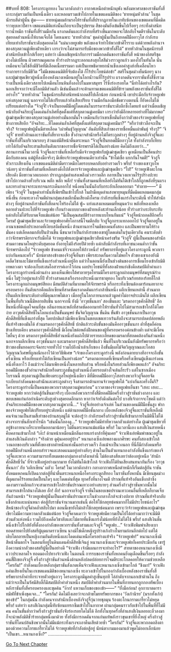 ##บทที่ 808: โครงกระดูกทอง
ในเวลาดังกล่าว
อากาศเหนือตำหนักผุพัง พลังมหาศาลของราชันทั้งสี่เกาะกลุ่มรวมกันเป็นหนึ่งเดียว และหลอมรวมเข้าไปภายในเขตแดนมิติของ ‘ชายหนุ่มหัวล้าน’ ในชุดนักรบสีดำผู้นั้น
ตู้ม——
ชายหนุ่มผมล้านรอให้ราชันทั้งสี่ปรากฏกายในเงาทับซ้อนของเขตแดนที่มืดมิดราวหุบเหวปีศาจ เขตแดนมิติแห่งนั้นเกือบจะเป็นรูปธรรม สีของมันยิ่งเข้มขึ้นไปเรื่อยๆ กระทั่งดำสนิทราวน้ำหมึก
ราชันทั้งสี่ร่วมมือกัน แรงกดดันและกำลังรบที่สร้างขึ้นมากพอจะโต้กลับโจมตีราชันในระดับสุดยอดส่วนหนึ่งให้บาดเจ็บได้
โดยเฉพาะ ‘ชายหัวล้าน’ ชุดดำผู้นั้นเป็นถึงยอดฝีมืออาวุโส กำลังรบเทียบเท่ากับราชันระดับสุดยอดได้
“แม่นางหยูเฟย พลังของเจ้าทำให้พวกข้าศิโรราบ แต่ด้วยพลังอำนาจของสกุลตวนมู่เพียงฝ่ายเดียว เกรงว่าจะไม่สามารถรับมือของพวกข้าทั้งสี่ได้”
ชายหัวล้านในชุดนักรบสีดำสนิทบีบเข้าใกล้เรื่อยๆ
แต่ทว่า
เมื่อเผชิญหน้ากับการร่วมมือกดดันของราชันทั้งสี่ หน้าของอิสตรีชุดม่วงไม่เปลี่ยน ผิวพรรณผุดผาด ทั่วร่างปรากฏระลอกแสงสุกใสสีม่วงราวลูกแก้ว
มองไปในทันใด นั่นเหมือนจะไม่ใช่สิ่งมีชีวิตที่มีเลือดเนื้อธรรมดา แต่เป็นเทพธิดาหยกน้ำแข็งเลอค่าสูงส่งที่เคลื่อนไหวร่างกายราวกับมีชีวิต
“ไม่มีเขตแดนมิติที่จับต้องได้ ก็ไร้ประโยชน์ต่อข้า”
สตรีในชุดม่วงยิ้มน้อยๆ
นางและผู้ฒ่าชุดเขียวผู้หนึ่งเบื้องหลังนางเหมือนอยู่ในโลกน้ำวนที่ไร้รูปร่าง แรงกดดันจากราชันทั้งสี่ซึ่งรวมร่างเป็นหนึ่งเดียวสลายไปเหมือนโยนหินทิ้งลงไปในมหาสมุทร ไร้ซึ่งร่องรอยใด
“นี่ทำได้อย่างไรกัน? นอกเสียจากว่าจะมีโลกมิติส่วนตัว มิเช่นนั้นแล้วจะต้านทานเขตแดนมิติที่ข้ารวมพลังของราชันทั้งสี่ได้อย่างไร”
‘ชายหัวล้าน’ ในชุดนักรบสีดำสนิทหน้าถอดสีไปเล็กน้อย
ก่อนหน้านี้ เขาประมือกับจ้าวหยูเฟยแห่งสกุลตวนมู่ นอกจากไม่ได้เปรียบแล้วยังเสียเปรียบ
ร่วมมือกันลงมือขัดขวางตอนนี้ ก็ยังคงไม่ได้เปรียบแต่อย่างใด
“จิวอู๋จี้! เจ้าเป็นยอดฝีมือผู้โดดเด่นในบรรดาราชันระดับลึกซึ้งโดยแท้ แต่ว่าเมื่อเผชิญหน้ากับอัจฉริยะผู้โดดเด่นล้ำเลิศที่สุดตั้งแต่ที่สกุลตวนมู่เคยมีมา เกรงว่ายังมีอีกหลายอย่างที่ไม่มากพอ”
ผู้เฒ่าชุดเขียวของสกุลตวนมู่เอ่ยอย่างมั่นอกมั่นใจ
เหมือนกับว่าเขาเชื่อมั่นยิ่งกว่าตัวของจ้าวหยูเฟยที่อยู่ข้างกายเสียอีก
“อัจฉริยะ…ที่โดดเด่นล้ำเลิศที่สุดตั้งแต่ที่สกุลตวนมู่เคยมีมา?”
“หรือว่าข่าวลือจะเป็นจริง? จ้าวหยูเฟยผู้นั้นมีสายเลือด ‘เผ่าพันธุ์วิญญาณ’ อันดับที่สิบเก้าของรายชื่อหมื่นเผ่าพันธุ์ จริงๆ?”
‘จิวอู๋จี้’ ชายหัวล้านและราชันทั้งสี่ยากจะเชื่อ
ขั้วอำนาจสำนักหรือไม่ก็ตระกูลต่างๆ ที่อยู่ด้านหลังจิวอู๋จี้และราชันทั้งสี่ในบริเวณรอบๆ ล้วนแต่มีสีหน้าตื่นตระหนก
“จิวอู๋จี้เป็นยอดฝีมืออาวุโส ทั้งกำลังรบก็เทียบเท่าได้กับอัจฉริยะสามสิบอันดับแรกของรายชื่อจักรพรรดิได้เป็นอย่างน้อย คิดไม่ถึงเลยว่า...”
สถานการณ์ในเวลานี้
จิวอู๋จี้และราชันที่เหลือรับมือจ้าวหยูเฟยกับผู้เฒ่าชุดเขียว ดูเหมือนเป็นสี่คนประมือกับสองคน แต่ผู้ที่ลงมือจริงๆ มีเพียงจ้าวหยูเฟยคนเดียวเท่านั้น
“ข้าไม่เชื่อ แยกกันโจมตี!”
จิวอู๋จี้หัวเราะเสียงเย็น เงาเขตแดนมิติดำมืดราวหมึกโดยรอบหดกลับอย่างรวดเร็ว
พรึ่บ!
ร่างของเขาวูบไหวน้อยๆ นำราชันทั้งสามที่เหลือตรงดิ่งไปสังหารจ้าวหยูเฟยและผู้เฒ่าชุดเขียว
“ไป!”
จ้าวหยูเฟิงตะโกนเสียงดัง มือขาวนวลแบออก ปรากฏกลุ่มลำแสงเพลิงม่วงราวผลึก กลายเป็นวงแหวนไร้รูปร่างปะทะเข้าไปกวาดล้างทั่วบริเวณ
พลั่ก พลั่ก พลั่ก!
ราชันทั้งสามคนที่เหลือยังไม่ทันได้เข้าใกล้ก็ถูกพลังที่รุนแรงและทรงอำนาจกระแทกจนกระเด็นออกไป หนึ่งคนในนั้นถึงกับกระอักเลือดออกมา
“ทำลาย——”
มีเพียง ‘จิวอู๋จี้’ ในชุดดำเท่านั้นที่เพียรฝืนเข้าไปใกล้ ในฝ่ามือผุดลำแสงพายุหมุนที่มืดมิดแหลมคมกลุ่มหนึ่งขึ้น ก่อนทะลวงโจมตีผ่านกลุ่มแสงผลึกนั้นเสียงดังโครม
กำลังรบที่แข็งแกร่งในระดับนี้ ทำให้สำนักต่างๆ ที่อยู่ด้านหลังราชันทั้งสี่อดจะโห่ร้องไม่ได้
ฟู่~
แท่งแสงแหลมคมที่หมุนคว้าง พลังที่หลงเหลือหลายส่วนปะทะไปที่จ้าวหยูเฟย เรือนร่างแบบบางของฝ่ายหลังสะท้านเล็กน้อย ทั่วร่างสว่างระยิบระยับ แต่กลับไม่ได้รับบาดเจ็บแม้แต่น้อย
“นี่เป็นคุณสมบัติร่างกายแบบไหนกันแน่” จิวอู๋จี้หน้าถอดสีอีกครั้ง
โครม!
ผู้เฒ่าชุดเขียวและจ้าวหยูเฟยอาศัยโอกาสนี้โจมตีกลับ จิวอู๋จี้ถูกกระแทกออกไป
จิวอู๋จี้ตกอยู่ในอาณาเขตพลังประหลาดที่เงียบสงัดชั้นหนึ่ง ต้านทานการโจมตีของคนทั้งสอง และฝืนพยายามให้ร่างมั่นคง แต่เลือดลมกลับปั่นป่วนขึ้น
นี่ขนาดว่าเป็นกำลังรบของเขาผู้โดดเด่นในรุ่นเดียวกัน คนระดับต่ำกว่าจักรพรรดิยากจะรับมือได้
จ้าวหยูเฟยและผู้เฒ่าชุดเขียวสีหน้าเคร่งขรึม
‘จิวอู๋จี้’ ผู้นี้เป็นคนของสำนักสามดาวขนาดใหญ่ระดับสุดยอด ยังอายุไม่ถึงร้อยปีด้วยซ้ำ แต่กลับมีกำลังรบที่เอาชนะคนต่ำกว่าขั้นจักรพรรดิลงไป
“จ้าวหยูเฟย ข้าคนแซ่จิวจะถอยให้ก้าวหนึ่ง! ทรัพยากรที่อยู่แถวโครงกระดูกนี้ พวกเราแบ่งกันคนละครึ่ง”
นัยน์ตาสองข้างของจิวอู๋จี้เย็นชา เพียรสะกดกั้นความไม่พอใจ
ตัวของเขาเองยังมีเคล็ดวิชาและไม้ตายที่แข็งแกร่งส่วนหนึ่งอยู่อีก แต่ว่าในตอนนี้ยังเป็นช่วงต้นของการเชื่อมโยงเข้ากับมิติเทพลวงตา จะต้องเก็บสะสมไอสวรรค์เอาไว้ก่อน
ผลประโยชน์ที่ทั้งสองฝ่ายแย่งชิงคือสมบัติล้ำค่าแถวโครงกระดูกร่างหนึ่งด้านล่าง
มองเห็นเพียงใต้ศาลาทรุดโทรมมีโครงกระดูกเผ่าอมนุษย์ที่สมบูรณ์ร่างหนึ่ง ไม่รู้ว่าอยู่มาแล้วกี่ปี ทั่วร่างสาดแสงเรืองรองประหนึ่งมารธาตุทอง
ในบริเวณร้อยสองร้อยลี้ใกล้โครงกระดูกเผ่าอมนุษย์สีทอง มีสมบัติส่วนที่มากพอให้จักรพรรดิ หรือกระทั่งเซียนต้องตาร้อนอยากจะครอบครอง
อันดับแรกคือผลึกเซียนที่สาดซัดแรงกดดันแกร่งกล้าชิ้นหนึ่ง
ผลึกเซียนเหล่านี้ ส่วนมากเป็นผลึกเซียนระดับล่างที่มีคุณภาพไม่เลว เมื่ออยู่ในโลกภายนอกแล้วมูลค่าไม่อาจประเมินได้
ผลึกเซียนในพื้นที่บริเวณนี้มีหลายสิบชิ้น
นอกจากนี้ ยังมี ‘อาวุธชั้นนภา’ สองชิ้นและ ‘มรดกอาวุธศักดิ์สิทธิ์’ อีกชิ้นหนึ่งที่ดึงดูดใจคนที่สุด กลิ่นอายและพลังที่สาดซัดออกมาทำให้ราชันทั่วไปไม่สามารถเข้าใกล้ได้โดยง่าย
อาวุธศักดิ์สิทธิ์ในโลกแบ่งเป็นขั้นมนุษย์ ขั้นจิตวิญญาณ ขั้นดิน ขั้นฟ้า
อาวุธชั้นนภาเป็นอาวุธศักดิ์สิทธิ์ที่แข็งแกร่งที่สุด โดยปกติแล้วมีเพียงเซียนในขอบเขตเทวาเร้นลับถึงจะสามารถปลดปล่อยพลังที่แท้จริงของมันได้
ส่วนมรดกอาวุธศักดิ์สิทธิ์ ปกติแล้วระดับขั้นของมันคืออาวุธชั้นนภา ต่ำที่สุดก็ค่อนข้างเทียบเคียง
มรดกอาวุธศักดิ์สิทธิ์ มีเงื่อนไขต่อพลังฝึกตนของผู้ที่ครอบครองค่อนข้างต่ำ แต่จะมีเงื่อนไขอื่นๆ ด้วย
มรดกอาวุธศักดิ์สิทธิ์ส่วนหนึ่งยังแฝงไปด้วยรายละเอียดของมรดกที่สอดคล้องกันส่วนหนึ่ง
นอกจากผลึกเซียน อาวุธชั้นนภา และมรดกอาวุธศักดิ์สิทธิ์แล้ว พื้นที่ในบริเวณนั้นยังมีทรัพยากรหรือว่าข้าวของชั้นยอดกระจัดกระจายทั่วไป รวมไปถึงน้ำเต้าเก็บของ ถึงขั้นมีผลไม้จิตวิญญาณและโอสถวิญญาณวิเศษที่ถูกผนึกเอาไว้ด้วยวิธีพิเศษ
“เจ้าของโครงกระดูกร่างนี้ พลังก่อนตายบางทีอาจจะถึงขั้นครึ่งเซียน หรือเทียบเท่าได้กับเซียนเป็นอย่างน้อย”
“มรดกตกทอดที่เซียนหรือครึ่งเซียนผู้แข็งแกร่งคนหนึ่งทิ้งเอาไว้ ถึงแม้ว่าจะได้มาเพียงหนึ่งในหลายสิบส่วน หรือหนึ่งในร้อยส่วนก็เพียงพอแล้ว”
อัจฉริยะยอดฝีมือของขั้วอำนาจสำนักหรือตระกูลชั้นสูงส่วนหนึ่งโดยรอบต่างใจเต้นถี่ระรัว
แต่ในซากเมืองโบราณนี้ สกุลตวนมู่เป็นเพียงตระกูลใหญ่หนึ่งเดียว
ดีที่มียอดฝีมืออาวุโสอย่างพวกจิวอู๋จี้คอยจัดระเบียบกำลังคนของสำนักและตระกูลต่างๆ จึงสามารถต้านทานจ้าวหยูเฟยได้
“แบ่งกันละครึ่งงั้นรึ? โครงกระดูกร่างนี้เป็นคนของพวกเราสกุลตวนมู่พบก่อน”
แววตาของจ้าวหยูเฟยเย็นชา
“เฮอะ เฮอะ…จ้าวหยูเฟย หากว่าต่อสู้กันขึ้นมาจริงๆ เบื้องหลังพวกเราทั้งสี่มียอดฝีมือครึ่งก้าวสู่ราชันช่วงกลาง และขอบเขตแก่นก่อกำเนิดระดับสูงช่วงสุดยอดอีกมาก หากว่าเจ้ายังดึงดันต่อไป บางทีเจ้าอาจจะโชคดี แต่ว่าอัจฉริยะยอดฝีมือของพวกสกุลตวนมู่พวกนี้…”
จิวอู๋จี้เอ่ยอย่างเจ้าเล่ห์
ในส่วนของคนมีฝีมือชั้นสูง ฟากของจ้าวหยูเฟยได้เปรียบอยู่ระดับหนึ่ง
แต่ด้านยอดฝีมือชั้นกลาง เบื้องหลังของจิวอู๋จี้และราชันที่เหลือมีคนจำนวนเป็นสามสี่เท่าของบ้านสกุลมู่ได้
จะต้องรู้ว่า
กำลังรบครึ่งก้าวสู่ราชันที่เข้ามาภายในมิตินี้ไม่ได้ต่างจากราชันสักเท่าไรนัก
“เช่นนั้นก็ลองดู…”
จ้าวหยูเฟยไม่มีท่าทีหวาดกลัวแต่อย่างใด
ผู้เฒ่าชุดเขียวที่อยู่ข้างกายนางก็ระบายยิ้มออกมาน้อยๆ ไม่ตื่นตระหนกแม้แต่นิด
พรึ่บ!
ในเวลานี้เอง แสงสีเงินสายหนึ่งคืบคลานเข้ามาใกล้
“เอ๊ะ! ด้านหน้าเหมือนมีกลิ่นอายแกร่งกล้าที่คุ้นเคย”
จ้าวเฟิงเอ่ยพึมพำขณะอยู่ในลำแสงสีเงินดังกล่าว
“จริงด้วย ดูคุ้นเคยอยู่บ้าง”
หนานกงเซิ่งเอ่ยพลางผงกศีรษะ
คนทั้งสองเข้าใกล้วงนอกของบริเวณที่ตั้งของซากตำหนักแห่งนั้นอย่างรวดเร็ว
ถึงแม้จะเป็นวงนอก ที่นี่ก็มีกำลังคนหรือยอดฝีมือส่วนหนึ่งลอบสำรวจและสอดแนมอยู่อย่างลับๆ
ด้านในเป็นตัวแทนกองกำลังที่แข็งแกร่งของจิวอู๋จี้และพวก
ความสามารถทั้งหมดของกลุ่มกองกำลังเหล่านี้ ไม่ต้องสงสัยเลยว่าต้องอยู่เหนือ ‘สำนักศักดิ์สิทธิ์วั่น’ ที่จ้าวเฟิงอยู่อย่างมากมาย
ยังไม่ทันได้เข้าใกล้ จ้าวเฟิงก็ได้ยินเสียงสนทนากันเรื่อง ‘อาวุธชั้นนภา’ กับ ‘ผลึกเซียน’
ผลัวะ โครม!
ในเวลาดังกล่าว กลางอากาศเหนือตำหนักก็เริ่มต่อสู้กัน
ราชันทั้งหมดหกคนก็เปิดฉากต่อสู้ที่น่าตื่นตระหนกเหนือโครงกระดูกสีทอง
ในราชันทั้งหกนั้น มีเซียนชุดม่วงที่ผุดผาดไร้รอยแปดเปื้อนใดๆ และโดดเด่นที่สุด
ทุกครั้งที่นางโจมตี ปราณที่แท้จริงอันแข็งกล้าซึ่งงดงามราวผลึกแก้วจะสามารถเข้าใกล้ราชันปราณเทวะอย่างสบายๆ
ส่วนครึ่งก้าวสู่ราชันพวกนั้นไม่สามารถเข้าใกล้นางได้เลย
อั่ก! อั่ก!
นอกจากจิวอู๋จี้ ราชันในขอบเขตปราณเทวะคนอื่นที่เหลือก็บาดเจ็บกันถ้วนหน้า
“จ้าวหยูเฟยผู้นั้นเป็นแค่ราชันปราณเทวะในช่วงกลางใกล้จะช่วงปลาย ปราณที่แท้จริงกลับแข็งกล้าและแน่นหนา ต่อสู้กับราชันจำนวนมากเช่นนี้ ต่อให้ใช้กลยุทธ์คนมากก็ไม่มีประโยชน์อะไร”
สีหน้าของจิวอู๋จี้ดำคล้ำสลับไปมา
ตอนนี้เขายังไม่กล้าใช้กลยุทธ์คนมาก เพราะว่าจ้าวหยูเฟยและผู้เฒ่าชุดเขียวไม่มีความหวาดกลัวแม้แต่น้อย
จิวอู๋จี้คาดเดาว่า จ้าวหยูเฟยมีความเป็นไปได้อย่างมากว่าจะมีมิติส่วนตัวแห่งหนึ่ง รวมไปถึงเคล็ดวิชาลับและไม้ตายที่แข็งแกร่งไม่น้อยที่ยังไม่ได้ใช้
พรึ่บ!
แสงสีเงินชั้นหนึ่งเข้าไปใกล้ยังที่ตั้งกองกำลังของพวกราชันทั้งสามและจิวอู๋จี้
“หยูเฟย…”
จ้าวเฟิงพึมพำเสียงเบา ทอดสายตาไปยังสตรีผู้ผุดผาดราวเซียน นางมิใช่เด็กหญิงรูปร่างเก้งก้างในยามก่อนอีกต่อไป แต่ได้เติบโตกลายเป็นหญิงงามอันดับหนึ่งและโดดเด่นเหนือใครอย่างแท้จริง
“จ้าวหยูเฟย!”
หนานกงเซิ่งมีสีหน้าตื่นตกใจ
ในตอนที่อยู่ในดินแดนศักดิ์สิทธิ์เจินอู่ หนานกงเซิ่งและจ้าวหยูเฟยก็เคยประมือกัน เขารู้ถึงความน่ากลัวของสตรีผู้นี้เป็นอย่างดี
“จ้าวเฟิง เจ้ามีแผนการจะทำอะไร?” สายตาของหนานกงเซิ่งมีแววประหลาดใจ ทอดมองไปทางจ้าวเฟิง
ในตอนนี้ การรบของราชันทั้งหกคนยิ่งดุเดือดขึ้นเรื่อยๆ กำลังคนสี่ฝั่งของจิวอู๋จี้ ครึ่งก้าวสู่ราชันส่วนหนึ่งด้านหลังปลดปล่อยการโจมตีระยะไกลคอยให้ความช่วยเหลือ
“ใครกัน!”
กำลังคนเบื้องหลังกลุ่มราชันสังเกตเห็นจ้าวเฟิงและหนานกงเซิ่งเข้ามาใกล้
“ชิงมา!”
จ้าวเฟิงแค่นเสียงเย็นในเงาเขตแดนมิติของหนานกงเซิ่ง ทะลวงเข้าไปในกองกำลังเบื้องหลังของราชันทั้งสี่
ทรัพยากรล้ำค่าที่กระจายตัวอยู่แถวๆ โครงกระดูกมีมูลค่าสูงขึ้นทุกที ไล่ลำดับจากนอกเข้าด้านใน
ถึงแม้ว่าจะเป็นในรัศมีสิบลี้ก็มีสมบัติล้ำค่าส่วนหนึ่ง
สมบัติล้ำค่าส่วนมากในพื้นที่ภายนอกถูกกองทัพเบื้องหลังราชันทั้งสี่ครอบครองและขุดค้น
“อ๊าก! แหวนเก็บของของข้า——”
“ยั้งมือก่อน! อุกกาบาตดาราทมิฬที่ข้าเพิ่งขุดเจอ…”
“ใครกัน! คิดไม่ถึงเลยว่าจะกล้าขโมยทรัพยากรของ ‘วังเก้านิรย’ (นรกทั้งเก้า) ของข้า!”
ในกลุ่มนั้น กำลังคนจากสำนักเบื้องหลังจิวอู๋จี้วุ่นวายชุลมุน ร้องตะโกนกราดเกรี้ยวไม่หยุด
พรึ่บ!
แต่ทว่า แสงสีเงินกลุ่มนี้ทับซ้อนแทรกซึมเข้าไปในอากาศ ผ่านกลุ่มคนราวกับเข้าไปในพื้นที่ที่ไม่มีคน
คนในขั้นต่ำกว่าครึ่งก้าวสู่ราชันยังจับร่องรอยใดไม่ได้
อีกทั้งในทุกครั้งที่ลำแสงสีเงินลอยละลิ่วลงมา ก็จะนำพลังมิติชั่วร้ายกลุ่มหนึ่งมาด้วย ทั้งยังมีการกดดันจากแก่นแท้พลังราวขุนเขาที่ยิ่งใหญ่
ครึ่งก้าวสู่ราชันที่โดนปล้นชิงพวกนั้นไม่มีแม้กระทั่งแรงจะเอาคืนเสียด้วยซ้ำ
“ใครกัน!”
จิวอู๋จี้และพวกอดถลึงตามองด้วยความโกรธเกรี้ยวไม่ได้
จ้าวหยูเฟยที่กำลังต่อสู้อยู่ นัยน์ตางามมองมาแล้วพูดไม่ออกเล็กน้อย
“เป็นเขา…หนานกงเซิ่ง?”
……………………………………


[Go To Next Chapter]( ./46.md)